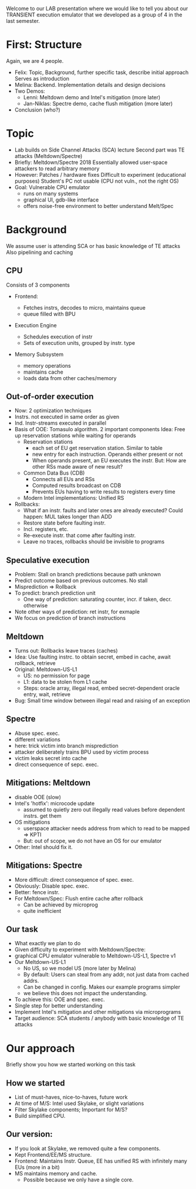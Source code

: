 Welcome to our LAB presentation where we would like to tell you about our TRANSIENT execution emulator that we developed as a group of 4 in the last semester.

# First: Structure
Again, we are 4 people.
- Felix: Topic, Background, further specific task, describe initial approach
  Serves as introduction
- Melina: Backend. Implementation details and design decisions
- Two Demos:
  - Lenni: Meltdown demo and Intel's mitigation (more later)
  - Jan-Niklas: Spectre demo, cache flush mitigation (more later)
- Conclusion (who?)

# Topic
- Lab builds on Side Channel Attacks (SCA) lecture
  Second part was TE attacks (Meltdown/Spectre)
- Briefly: Meltdown/Spectre 2018
  Essentially allowed user-space attackers to read arbitrary memory
- However: Patches / hardware fixes
  Difficult to experiment (educational purposes)
  Student's PC not usable (CPU not vuln., not the right OS)
- Goal: Vulnerable CPU emulator
    - runs on many systems
    - graphical UI, gdb-like interface
    - offers noise-free environment to better understand Melt/Spec
    
# Background
We assume user is attending SCA or has basic knowledge of TE attacks
Also pipelining and caching

## CPU
Consists of 3 components
- Frontend:
  - Fetches instrs, decodes to micro, maintains queue
  - queue filled with BPU

- Execution Engine
  - Schedules execution of instr
  - Sets of execution units, grouped by instr. type

- Memory Subsystem
    - memory operations
    - maintains cache
    - loads data from other caches/memory
    
## Out-of-order execution
- Now: 2 optimization techniques
- Instrs. not executed in same order as given
- Ind. Instr-streams executed in parallel
- Basis of OOE: Tomasulo algorithm. 2 important components
  Idea: Free up reservation stations while waiting for operands
  - Reservation stations
    - each set of EU get reservation station. Similar to table
    - new entry for each instruction. Operands either present or not
    - When operands present, an EU executes the instr.
    But: How are other RSs made aware of new result?
  - Common Data Bus (CDB)
    - Connects all EUs and RSs
    - Computed results broadcast on CDB
    - Prevents EUs having to write results to registers every time
  - Modern Intel implementations: Unified RS
- Rollbacks:
  - What if an instr. faults and later ones are already executed?
  Could happen: MUL takes longer than ADD
  - Restore state before faulting instr.
  - Incl. registers, etc.
  - Re-execute instr. that come after faulting instr.
  - Leave no traces, rollbacks should be invisible to programs
  
## Speculative execution
- Problem: Stall on branch predictions because path unknown
- Predict outcome based on previous outcomes. No stall
- Misprediction => Rollback
- To predict: branch prediction unit
  - One way of prediction: saturating counter, incr. if taken, decr. otherwise
- Note other ways of prediction: ret instr, for exmaple
- We focus on prediction of branch instructions

## Meltdown
- Turns out: Rollbacks leave traces (caches)
- Idea: Use faulting instrc. to obtain secret, embed in cache, await rollback, retrieve
- Original: Meltdown-US-L1
  - US: no permission for page
  - L1: data to be stolen from L1 cache
  - Steps: oracle array, illegal read, embed secret-dependent oracle entry, wait, retrieve
- Bug: Small time window between illegal read and raising of an exception

## Spectre
- Abuse spec. exec.
- different variations
- here: trick victim into branch misprediction
- attacker deliberately trains BPU used by victim process
- victim leaks secret into cache
- direct consequence of sepc. exec.

## Mitigations: Meltdown
- disable OOE (slow)
- Intel's 'hotfix': microcode update
  - assumed to quietly zero out illegally read values before dependent instrs. get them
- OS mitigations
  - userspace attacker needs address from which to read to be mapped => KPTI
  - But: out of scope, we do not have an OS for our emulator
- Other: Intel should fix it.
  
## Mitigations: Spectre
- More difficult: direct consequence of spec. exec.
- Obviously: Disable spec. exec.
- Better: fence instr.
- For Meltdown/Spec: Flush entire cache after rollback
  - Can be achieved by microprog
  - quite inefficient
  
## Our task
- What exactly we plan to do
- Given difficulty to experiment with Meltdown/Spectre:
- graphical CPU emulator vulnerable to Meltdown-US-L1, Spectre v1
- Our Meltdown-US-L1
  - No US, so we model US (more later by Melina)
  - By default: Users can steal from any addr, not just data from cached addrs.
  - Can be changed in config. Makes our example programs simpler
  - we believe this does not impact the understanding.
- To achieve this: OOE and spec. exec.
- Single step for better understanding
- Implement Intel's mitigation and other mitigations via microprograms
- Target audience: SCA students / anybody with basic knowledge of TE attacks

# Our approach
Briefly show you how we started working on this task

## How we started
- List of must-haves, nice-to-haves, future work
- At time of M/S: Intel used Skylake, or slight variations
- Filter Skylake components; Important for M/S?
- Build simplified CPU.

## Our version:
- If you look at Skylake, we removed quite a few components.
- Kept Frontend/EE/MS structure.
- Frontend: Maintains Instr. Queue, EE has unified RS with infinitely many EUs (more in a bit)
- MS maintains memory and cache.
  - Possible because we only have a single core.
